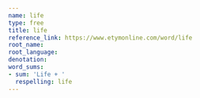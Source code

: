```yaml
---
name: life
type: free
title: life
reference_link: https://www.etymonline.com/word/life
root_name: 
root_language: 
denotation: 
word_sums:
- sum: 'Life + '
  respelling: life
---
```

